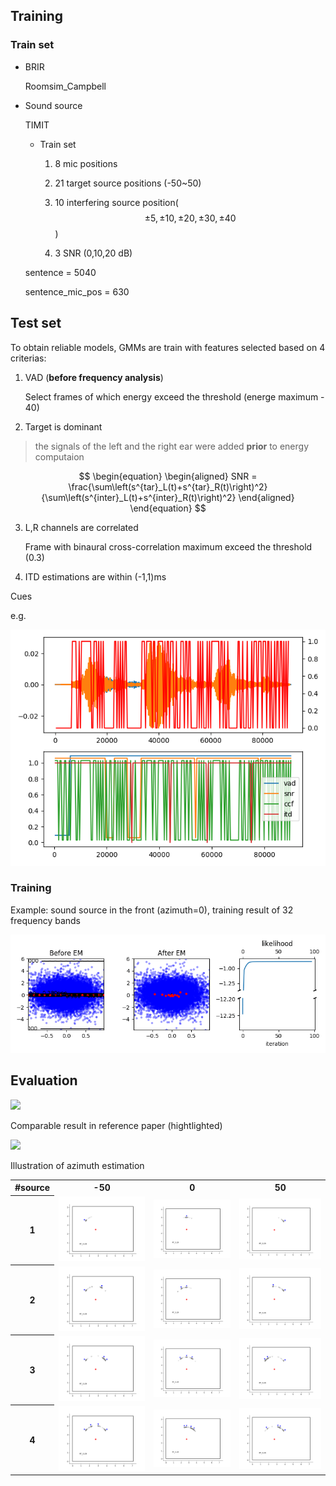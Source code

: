 ## Training

### Train set

- BRIR

  Roomsim_Campbell[]()

- Sound source

  TIMIT

  - Train set

    1. 8 mic positions

    2. 21 target source positions (-50~50)

	  3. 10 interfering source position($$\pm 5,\pm 10,\pm 20,\pm 30,\pm 40$$)

    4. 3 SNR (0,10,20 dB)



  sentence = 5040

  sentence_mic_pos = 630



## Test set

To obtain reliable models, GMMs are train with features selected based on 4 criterias:
1. VAD (**before frequency analysis**)

    Select frames of which energy exceed the threshold (energe maximum - 40)

2. Target is dominant

  >the signals of the left and the right ear were added **prior** to energy computaion


$$
\begin{equation}
  \begin{aligned}
  SNR = \frac{\sum\left(s^{tar}_L(t)+s^{tar}_R(t)\right)^2}{\sum\left(s^{inter}_L(t)+s^{inter}_R(t)\right)^2}
  \end{aligned}
  \end{equation}
$$

3. L,R channels are correlated

    Frame with binaural cross-correlation maximum exceed the threshold (0.3)

4. ITD estimations are within (-1,1)ms

Cues

e.g.

<img src='images/example/criterias_eg.png'>

### Training

Example: sound source in the front (azimuth=0), training result of 32 frequency bands

<img src='images/train/model_train_18.gif'>

## Evaluation

<img src='images/result/result_room.png' width=600>

Comparable result in reference paper (hightlighted)

<img src='images/result/result_paper.png' width=500>

Illustration of azimuth estimation
<table>
  <tr>
    <th>#source</th> <th>-50</th> <th>0</th> <th>50</th>
  </tr>
  <tr>
    <th>1</th>
    <td><img src='images/example/loc_example/RT_0.29_5_8_0_scence.png'></td>
    <td><img src='images/example/loc_example/RT_0.29_5_18_0_scence.png'></td>
    <td><img src='images/example/loc_example/RT_0.29_5_28_0_scence.png'></td>
  </tr>
  <tr>
    <th>2</th>
    <td><img src='images/example/loc_example/RT_0.29_5_8_1_scence.png'></td>
    <td><img src='images/example/loc_example/RT_0.29_5_18_1_scence.png'></td>
    <td><img src='images/example/loc_example/RT_0.29_5_28_1_scence.png'></td>
  </tr>
  <tr>
    <th>3</th>
    <td><img src='images/example/loc_example/RT_0.29_5_8_2_scence.png'></td>
    <td><img src='images/example/loc_example/RT_0.29_5_18_2_scence.png'></td>
    <td><img src='images/example/loc_example/RT_0.29_5_28_2_scence.png'></td>
  </tr>
  <tr>
    <th>4</th>
    <td><img src='images/example/loc_example/RT_0.29_5_8_3_scence.png'></td>
    <td><img src='images/example/loc_example/RT_0.29_5_18_3_scence.png'></td>
    <td><img src='images/example/loc_example/RT_0.29_5_28_3_scence.png'></td>
  </tr>
</table>